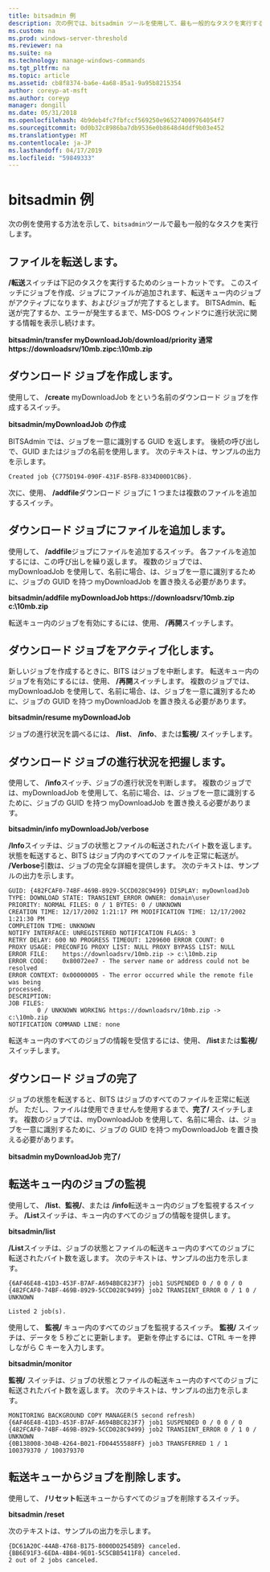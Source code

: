 ```yaml
---
title: bitsadmin 例
description: 次の例では、bitsadmin ツールを使用して、最も一般的なタスクを実行する方法を示します。
ms.custom: na
ms.prod: windows-server-threshold
ms.reviewer: na
ms.suite: na
ms.technology: manage-windows-commands
ms.tgt_pltfrm: na
ms.topic: article
ms.assetid: cb8f8374-ba6e-4a68-85a1-9a95b8215354
author: coreyp-at-msft
ms.author: coreyp
manager: dongill
ms.date: 05/31/2018
ms.openlocfilehash: 4b9deb4fc7fbfccf569250e965274009764054f7
ms.sourcegitcommit: 0d0b32c8986ba7db9536e0b8648d4ddf9b03e452
ms.translationtype: MT
ms.contentlocale: ja-JP
ms.lasthandoff: 04/17/2019
ms.locfileid: "59849333"
---
```

# <a name="bitsadmin-examples"></a>bitsadmin 例

次の例を使用する方法を示して、`bitsadmin`ツールで最も一般的なタスクを実行します。

## <a name="transfer-a-file"></a>ファイルを転送します。

**/転送**スイッチは下記のタスクを実行するためのショートカットです。 このスイッチにジョブを作成、ジョブにファイルが追加されます、転送キュー内のジョブがアクティブになります、およびジョブが完了するとします。 BITSAdmin、転送が完了するか、エラーが発生するまで、MS-DOS ウィンドウに進行状況に関する情報を表示し続けます。

**bitsadmin/transfer myDownloadJob/download/priority 通常 https://downloadsrv/10mb.zipc:\\10mb.zip**

## <a name="create-a-download-job"></a>ダウンロード ジョブを作成します。

使用して、 **/create** myDownloadJob をという名前のダウンロード ジョブを作成するスイッチ。

**bitsadmin/myDownloadJob の作成**

BITSAdmin では、ジョブを一意に識別する GUID を返します。 後続の呼び出しで、GUID またはジョブの名前を使用します。 次のテキストは、サンプルの出力を示します。

``` syntax
Created job {C775D194-090F-431F-B5FB-8334D00D1CB6}.
```

次に、使用、 **/addfile**ダウンロード ジョブに 1 つまたは複数のファイルを追加するスイッチ。

## <a name="add-files-to-the-download-job"></a>ダウンロード ジョブにファイルを追加します。

使用して、 **/addfile**ジョブにファイルを追加するスイッチ。 各ファイルを追加するには、この呼び出しを繰り返します。 複数のジョブでは、myDownloadJob を使用して、名前に場合、は、ジョブを一意に識別するために、ジョブの GUID を持つ myDownloadJob を置き換える必要があります。

**bitsadmin/addfile myDownloadJob https://downloadsrv/10mb.zip c:\\10mb.zip**

転送キュー内のジョブを有効にするには、使用、 **/再開**スイッチします。

## <a name="activate-the-download-job"></a>ダウンロード ジョブをアクティブ化します。

新しいジョブを作成するときに、BITS はジョブを中断します。 転送キュー内のジョブを有効にするには、使用、 **/再開**スイッチします。 複数のジョブでは、myDownloadJob を使用して、名前に場合、は、ジョブを一意に識別するために、ジョブの GUID を持つ myDownloadJob を置き換える必要があります。

**bitsadmin/resume myDownloadJob**

ジョブの進行状況を調べるには、 **/list**、 **/info**、または**監視/** スイッチします。

## <a name="determine-the-progress-of-the-download-job"></a>ダウンロード ジョブの進行状況を把握します。

使用して、 **/info**スイッチ、ジョブの進行状況を判断します。 複数のジョブでは、myDownloadJob を使用して、名前に場合、は、ジョブを一意に識別するために、ジョブの GUID を持つ myDownloadJob を置き換える必要があります。

**bitsadmin/info myDownloadJob/verbose**

**/Info**スイッチは、ジョブの状態とファイルの転送されたバイト数を返します。 状態を転送すると、BITS はジョブ内のすべてのファイルを正常に転送が。 **/Verbose**引数は、ジョブの完全な詳細を提供します。 次のテキストは、サンプルの出力を示します。

``` syntax
GUID: {482FCAF0-74BF-469B-8929-5CCD028C9499} DISPLAY: myDownloadJob
TYPE: DOWNLOAD STATE: TRANSIENT_ERROR OWNER: domain\user
PRIORITY: NORMAL FILES: 0 / 1 BYTES: 0 / UNKNOWN
CREATION TIME: 12/17/2002 1:21:17 PM MODIFICATION TIME: 12/17/2002 1:21:30 PM
COMPLETION TIME: UNKNOWN
NOTIFY INTERFACE: UNREGISTERED NOTIFICATION FLAGS: 3
RETRY DELAY: 600 NO PROGRESS TIMEOUT: 1209600 ERROR COUNT: 0
PROXY USAGE: PRECONFIG PROXY LIST: NULL PROXY BYPASS LIST: NULL
ERROR FILE:    https://downloadsrv/10mb.zip -> c:\10mb.zip
ERROR CODE:    0x80072ee7 - The server name or address could not be resolved
ERROR CONTEXT: 0x00000005 - The error occurred while the remote file was being 
processed.
DESCRIPTION:
JOB FILES:
        0 / UNKNOWN WORKING https://downloadsrv/10mb.zip -> c:\10mb.zip
NOTIFICATION COMMAND LINE: none
```

転送キュー内のすべてのジョブの情報を受信するには、使用、 **/list**または**監視/** スイッチします。

## <a name="completing-the-download-job"></a>ダウンロード ジョブの完了

ジョブの状態を転送すると、BITS はジョブのすべてのファイルを正常に転送が。 ただし、ファイルは使用できませんを使用するまで、**完了/** スイッチします。 複数のジョブでは、myDownloadJob を使用して、名前に場合、は、ジョブを一意に識別するために、ジョブの GUID を持つ myDownloadJob を置き換える必要があります。

**bitsadmin myDownloadJob 完了/**

## <a name="monitoring-jobs-in-the-transfer-queue"></a>転送キュー内のジョブの監視

使用して、 **/list**、**監視/**、または **/info**転送キュー内のジョブを監視するスイッチ。 **/List**スイッチは、キュー内のすべてのジョブの情報を提供します。

**bitsadmin/list**

**/List**スイッチは、ジョブの状態とファイルの転送キュー内のすべてのジョブに転送されたバイト数を返します。 次のテキストは、サンプルの出力を示します。

``` syntax
{6AF46E48-41D3-453F-B7AF-A694BBC823F7} job1 SUSPENDED 0 / 0 0 / 0
{482FCAF0-74BF-469B-8929-5CCD028C9499} job2 TRANSIENT_ERROR 0 / 1 0 / UNKNOWN

Listed 2 job(s).
```

使用して、 **監視/** キュー内のすべてのジョブを監視するスイッチ。 **監視/** スイッチは、データを 5 秒ごとに更新します。 更新を停止するには、CTRL キーを押しながら C キーを入力します。

**bitsadmin/monitor**

**監視/** スイッチは、ジョブの状態とファイルの転送キュー内のすべてのジョブに転送されたバイト数を返します。 次のテキストは、サンプルの出力を示します。

``` syntax
MONITORING BACKGROUND COPY MANAGER(5 second refresh)
{6AF46E48-41D3-453F-B7AF-A694BBC823F7} job1 SUSPENDED 0 / 0 0 / 0
{482FCAF0-74BF-469B-8929-5CCD028C9499} job2 TRANSIENT_ERROR 0 / 1 0 / UNKNOWN
{0B138008-304B-4264-B021-FD04455588FF} job3 TRANSFERRED 1 / 1 100379370 / 100379370
```

## <a name="deleting-jobs-from-the-transfer-queue"></a>転送キューからジョブを削除します。

使用して、 **/リセット**転送キューからすべてのジョブを削除するスイッチ。

**bitsadmin /reset**

次のテキストは、サンプルの出力を示します。

``` syntax
{DC61A20C-44AB-4768-B175-8000D02545B9} canceled.
{BB6E91F3-6EDA-4BB4-9E01-5C5CBB5411F8} canceled.
2 out of 2 jobs canceled.
```
